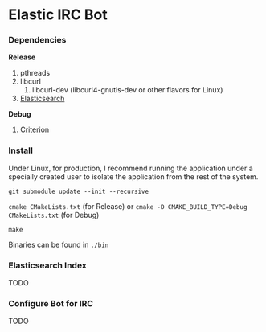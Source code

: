 # Elastic IRC Bot

### Dependencies

**Release**
1. pthreads
1. libcurl
   1. libcurl-dev (libcurl4-gnutls-dev or other flavors for Linux)
1. [Elasticsearch](https://www.elastic.co/guide/en/elasticsearch/reference/current/install-elasticsearch.html)

**Debug**
1. [Criterion](https://github.com/Snaipe/Criterion#downloads)

### Install

Under Linux, for production, I recommend running the application under a
specially created user to isolate the application from the rest of the system.

`git submodule update --init --recursive`

`cmake CMakeLists.txt` (for Release)
or
`cmake -D CMAKE_BUILD_TYPE=Debug CMakeLists.txt` (for Debug)

`make`

Binaries can be found in `./bin`

### Elasticsearch Index
TODO

### Configure Bot for IRC
TODO